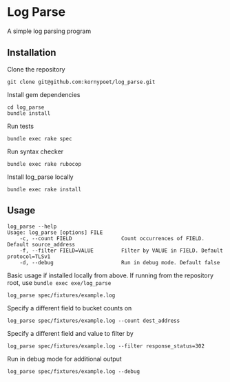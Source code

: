 # Log Parse

A simple log parsing program

## Installation

Clone the repository

```
git clone git@github.com:kornypoet/log_parse.git
```

Install gem dependencies

```
cd log_parse
bundle install
```

Run tests

```
bundle exec rake spec
```

Run syntax checker

```
bundle exec rake rubocop
```

Install log_parse locally

```
bundle exec rake install
```

## Usage

```
log_parse --help
Usage: log_parse [options] FILE
    -c, --count FIELD                Count occurrences of FIELD. Default source_address
    -f, --filter FIELD=VALUE         Filter by VALUE in FIELD. Default protocol=TLSv1
    -d, --debug                      Run in debug mode. Default false
```

Basic usage if installed locally from above. If running from the repository root, use `bundle exec exe/log_parse`

```
log_parse spec/fixtures/example.log
```

Specify a different field to bucket counts on

```
log_parse spec/fixtures/example.log --count dest_address
```

Specify a different field and value to filter by

```
log_parse spec/fixtures/example.log --filter response_status=302
```

Run in debug mode for additional output

```
log_parse spec/fixtures/example.log --debug
```

